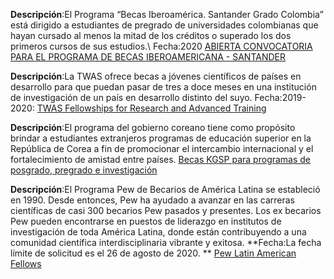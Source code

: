**Descripción**:El Programa “Becas Iberoamérica. Santander Grado Colombia” está dirigido a estudiantes de pregrado de universidades colombianas que hayan cursado al menos la mitad de los créditos o superado los dos primeros cursos de sus estudios.\\
Fecha:2020
[ABIERTA CONVOCATORIA PARA EL PROGRAMA DE BECAS IBEROAMERICANA - SANTANDER](https://www.uis.edu.co/webUIS/es/rss/noticia.jsp?id=233&canal=1140.xml&facultad=ppal)

**Descripción**:La TWAS ofrece becas a jóvenes científicos de países en desarrollo para que puedan pasar de tres a doce meses en una institución de investigación de un país en desarrollo distinto del suyo.
Fecha:2019-2020:
[TWAS Fellowships for Research and Advanced Training](https://twas.org/opportunity/twas-fellowships-research-and-advanced-training)

**Descripción**:El programa del gobierno coreano tiene como propósito brindar a estudiantes extranjeros programas de educación superior en la República de Corea a fin de promocionar el intercambio internacional y el fortalecimiento de amistad entre países.
[Becas KGSP para programas de posgrado, pregrado e investigación](http://corea.embajada.gov.co/node/page/16993/becas-kgsp-programas-posgrado-pregrado-e-investigacion)

**Descripción**:El Programa Pew de Becarios de América Latina se estableció en 1990. Desde entonces, Pew ha ayudado a avanzar en las carreras científicas de casi 300 becarios Pew pasados y presentes. Los ex becarios Pew pueden encontrarse en puestos de liderazgo en institutos de investigación de toda América Latina, donde están contribuyendo a una comunidad científica interdisciplinaria vibrante y exitosa. 
**Fecha:La fecha límite de solicitud es el 26 de agosto de 2020. **
[Pew Latin American Fellows](https://www.pewtrusts.org/en/projects/pew-latin-american-fellows/program-details)





